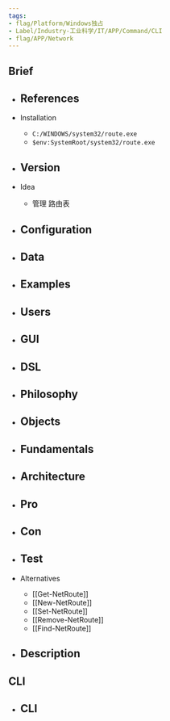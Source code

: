```yaml
---
tags:
- flag/Platform/Windows独占
- Label/Industry-工业科学/IT/APP/Command/CLI
- flag/APP/Network
---
```


## Brief

- References
    - 

- Installation
    - `C:/WINDOWS/system32/route.exe`
    - `$env:SystemRoot/system32/route.exe`

- Version
    - 

- Idea
    - 管理 路由表

- Configuration
    - 

- Data
    - 

- Examples
    - 

- Users
    - 

- GUI
    - 

- DSL
    - 

- Philosophy
    - 

- Objects
    - 

- Fundamentals
    - 

- Architecture
    - 

- Pro
    - 

- Con
    - 

- Test
    - 

- Alternatives
    - [[Get-NetRoute]]
    - [[New-NetRoute]]
    - [[Set-NetRoute]]
    - [[Remove-NetRoute]]
    - [[Find-NetRoute]]

- Description
    - 


## CLI

- CLI
    - 

